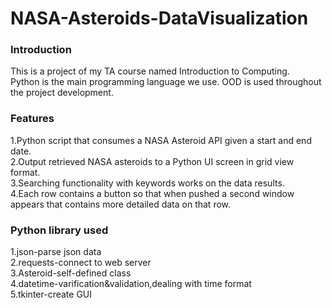 # NASA-Asteroids-DataVisualization
<h3>Introduction</h3>
This is a project of my TA course named Introduction to Computing.<br>
Python is the main programming language we use.
OOD is used throughout the project development.

<h3>Features</h3>
1.Python script that consumes a NASA Asteroid API given a start and end date.<br> 
2.Output retrieved NASA asteroids to a Python UI screen in grid view format.<br>
3.Searching functionality with keywords works on the data results.<br>
4.Each row contains a button so that when pushed a second window appears that contains more detailed data on that row.
<h3>Python library used</h3>
1.json-parse json data<br>
2.requests-connect to web server<br>
3.Asteroid-self-defined class<br>
4.datetime-varification&validation,dealing with time format<br>
5.tkinter-create GUI
